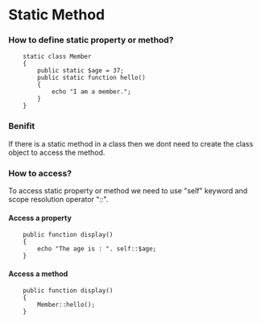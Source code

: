 # Static Method
### How to define static property or method?
```
    static class Member
    {
        public static $age = 37;
        public static function hello()
        {
            echo "I am a member.";
        }
    }

```
### Benifit 
If there is a static method in a class then we dont need to create the
class object to access the method.

### How to access?
To access static property or method we need to use "self" keyword and scope 
resolution operator "::".

#### Access a property
```
    public function display()
    {
        echo "The age is : ". self::$age;
    }

```

#### Access a method
```
    public function display()
    {
        Member::hello();
    }

```

